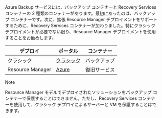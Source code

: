 Azure Backup サービスには、バックアップ コンテナーと Recovery Services コンテナーの 2 種類のコンテナーがあります。最初にあったのは、バックアップ コンテナーです。次に、拡張 Resource Manager デプロイメントをサポートするために、Recovery Services コンテナーが加わりました。特にクラシック デプロイメントが必要でない限り、Resource Manager デプロイメントを使用することをお勧めします。

| **デプロイ** | **ポータル** | **コンテナー** |
| --- | --- | --- |
| クラシック |[クラシック](https://manage.windowsazure.com) |バックアップ |
| Resource Manager |[Azure](https://portal.azure.com) |復旧サービス |

> [!NOTE]
> Resource Manager モデルでデプロイされたソリューションをバックアップ コンテナーで保護することはできません。ただし、Recovery Services コンテナーを使用して、クラシック デプロイによるサーバーと VM を保護することはできます。
> 
> 

<!---HONumber=AcomDC_0921_2016-->